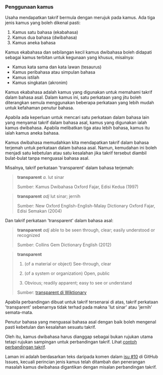 ---
---

### Penggunaan kamus

Usaha mendapatkan takrif bermula dengan merujuk pada kamus.
Ada tiga jenis kamus yang boleh dikenal pasti:

1. Kamus satu bahasa (ekabahasa)
2. Kamus dua bahasa (dwibahasa)
3. Kamus aneka bahasa

Kamus ekabahasa dan sebilangan kecil kamus dwibahasa boleh
didapati sebagai kamus terbitan untuk kegunaan yang khusus,
misalnya:

* Kamus kata sama dan kata lawan (tesaurus)
* Kamus peribahasa atau simpulan bahasa
* Kamus istilah
* Kamus singkatan (akronim)

Kamus ekabahasa adalah kamus yang digunakan untuk memahami
takrif dalam bahasa asal. Dalam kamus ini, satu perkataan
yang jitu boleh diterangkan semula menggunakan beberapa
perkataan yang lebih mudah untuk kefahaman penutur bahasa.

Apabila ada keperluan untuk mencari satu perkataan dalam
bahasa lain yang menyamai takrif dalam bahasa asal, kamus
yang digunakan ialah kamus dwibahasa. Apabila melibatkan
tiga atau lebih bahasa, kamus itu ialah kamus aneka bahasa.

Kamus dwibahasa memudahkan kita mendapatkan takrif dalam
bahasa terjemah untuk perkataan dalam bahasa asal. Namun,
kemudahan ini boleh menjadi satu kebetulan atau satu
kesalahan jika takrif tersebut diambil bulat-bulat tanpa
menguasai bahasa asal.

Misalnya, takrif perkataan 'transparent' dalam bahasa
terjemah:

> **transparent** *a.* lut sinar
>
> Sumber: Kamus Dwibahasa Oxford Fajar, Edisi Kedua (1997)

> **transparent** *adj* lut sinar; jernih
>
> Sumber: New Oxford English-English-Malay Dictionary
> Oxford Fajar, Edisi Semakan (2004)

Dan takrif perkataan 'transparent' dalam bahasa asal:

> **transparent** *adj* able to be seen through, clear;
> easily understood or recognized
>
> Sumber: Collins Gem Dictionary English (2012)

> **transparent**
>
> 1. (of a material or object) See-through, clear
>
> 2. (of a system or organization) Open, public
>
> 3. Obvious; readily apparent; easy to see or understand
>
> Sumber: [transparent di Wiktionary][a]

Apabila perbandingan dibuat untuk takrif tersenarai di atas,
takrif perkataan 'transparent' sebenarnya tidak terhad pada
makna 'lut sinar' atau 'jernih' semata-mata.

Penutur bahasa yang menguasai bahasa asal dengan baik boleh
mengenal pasti kebetulan dan kesalahan sesuatu takrif.

Oleh itu, kamus dwibahasa harus dianggap sebagai bukan
rujukan utama tetapi rujukan sampingan untuk perbandingan
takrif. Lihat [contoh perbandingan takrif][1].

Laman ini adalah berdasarkan teks daripada komen dalam
[isu #10][b] di GitHub Issues, kecuali perincian jenis
kamus telah ditambah dan penerangan masalah kamus dwibahasa
digantikan dengan misalan perbandingan takrif.

  [1]: takrif.md
  [a]: https://en.wiktionary.org/wiki/transparent
  [b]: https://github.com/kmubiin/suaikata/issues/10
